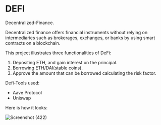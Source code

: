 # DEFI
Decentralized-Finance.

Decentralized finance offers financial instruments without relying on intermediaries such as brokerages, exchanges, or banks by using smart contracts on a blockchain.

This project illustrates three functionalities of DeFi:
1.  Depositing ETH, and gain interest on the principal.
2.  Borrowing ETH/DAI(stable coins).
3.  Approve the amount that can be borrowed calculating the risk factor.


Defi-Tools used:

* Aave Protocol
* Uniswap



Here is how it looks:

![Screenshot (422)](https://user-images.githubusercontent.com/79459872/180081215-7a0df13a-62b8-4283-bc41-c308fff45922.png)


